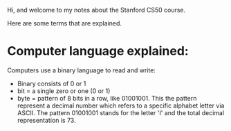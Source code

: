 ﻿Hi, and welcome to my notes about the Stanford CS50 course. Here are some terms that are explained. # Computer language explained:Computers use a binary language to read and write: - Binary consists of 0 or 1- bit = a single zero or one (0 or 1)- byte = pattern of 8 bits in a row, like 01001001. This the pattern represent a decimal number which refers to a specific alphabet letter via ASCII. The pattern 01001001 stands for the letter 'I' and the total decimal representation is 73. 